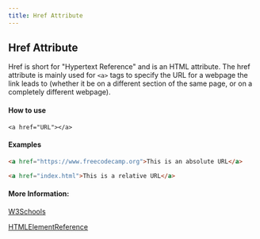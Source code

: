 ```yaml
---
title: Href Attribute
---
```

## Href Attribute

Href is short for "Hypertext Reference" and is an HTML attribute.  The href attribute is mainly used for `<a>` tags to specify the URL for a webpage the link leads to (whether it be on a different section of the same page, or on a completely different webpage).  

#### How to use
`<a href="URL"></a>`

#### Examples
```html
<a href="https://www.freecodecamp.org">This is an absolute URL</a>

<a href="index.html">This is a relative URL</a>
```

#### More Information:
[W3Schools](https://www.w3schools.com/tags/att_href.asp)

[HTMLElementReference](https://developer.mozilla.org/en-US/docs/Web/HTML/Element/a)
